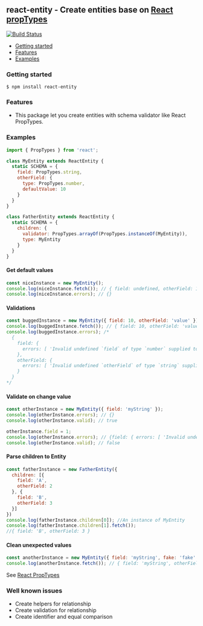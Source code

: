 ## react-entity - Create entities base on [React](https://github.com/facebook/react) [propTypes](https://facebook.github.io/react/docs/reusable-components.html)

[![Build Status](https://travis-ci.org/scup/react-entity.svg?branch=master)](https://travis-ci.org/scup/react-entity)

* [Getting started](#getting-started)
* [Features](#features)
* [Examples](#examples)

### Getting started
    $ npm install react-entity

### Features
* This package let you create entities with schema validator like React PropTypes.

### Examples
```javascript
import { PropTypes } from 'react';

class MyEntity extends ReactEntity {
  static SCHEMA = {
    field: PropTypes.string,
    otherField: {
      type: PropTypes.number,
      defaultValue: 10
    }
  }
}

class FatherEntity extends ReactEntity {
  static SCHEMA = {
    children: {
      validator: PropTypes.arrayOf(PropTypes.instanceOf(MyEntity)),
      type: MyEntity
    }
  }
}
```

#### Get default values
```javascript
const niceInstance = new MyEntity();
console.log(niceInstance.fetch()); // { field: undefined, otherField: 10 }
console.log(niceInstance.errors); // {}
```

#### Validations
```javascript
const buggedInstance = new MyEntity({ field: 10, otherField: 'value' });
console.log(buggedInstance.fetch()); // { field: 10, otherField: 'value' }
console.log(buggedInstance.errors); /*
  {
    field: {
      errors: [ 'Invalid undefined `field` of type `number` supplied to `MyEntityEntity`, expected `string`.' ]
    },
    otherField: {
      errors: [ 'Invalid undefined `otherField` of type `string` supplied to `MyEntityEntity`, expected `number`.' ]
    }
  }
*/
```

#### Validate on change value
```javascript
const otherInstance = new MyEntity({ field: 'myString' });
console.log(otherInstance.errors); // {}
console.log(otherInstance.valid); // true

otherInstance.field = 1;
console.log(otherInstance.errors); // {field: { errors: [ 'Invalid undefined `field` of type `number` supplied to `MyEntityEntity`, expected `string`.' ] }}
console.log(otherInstance.valid); // false
```

#### Parse children to Entity
```javascript
const fatherInstance = new FatherEntity({
  children: [{
    field: 'A',
    otherField: 2
  }, {
    field: 'B',
    otherField: 3
  }]  
})
console.log(fatherInstance.children[0]); //An instance of MyEntity
console.log(fatherInstance.children[1].fetch());
//{ field: 'B', otherField: 3 }
```

#### Clean unexpected values
```javascript
const anotherInstance = new MyEntity({ field: 'myString', fake: 'fake' });
console.log(anotherInstance.fetch()); // { field: 'myString', otherField: 10 }

```
See [React PropTypes](https://facebook.github.io/react/docs/reusable-components.html)

### Well known issues
  - Create helpers for relationship
  - Create validation for relationship
  - Create identifier and equal comparison
